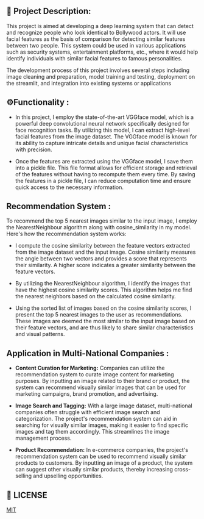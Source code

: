 ## 📌 Project Description:

This project is aimed at developing a deep learning system that can detect and recognize people who look identical to Bollywood actors. 
It will use facial features as the basis of comparison for detecting similar features between two people. 
This system could be used in various applications such as security systems, entertainment platforms, etc., 
where it would help identify individuals with similar facial features to famous personalities. 

The development process of this project involves several steps including image cleaning and preparation, model training and testing, 
deployment on the streamlit, and integration into existing systems or applications 

## ⚙️Functionality :
- In this project, I employ the state-of-the-art VGGface model, which is a powerful deep convolutional neural network specifically designed for face recognition tasks. By utilizing this model, I can extract high-level facial features from the image dataset. The VGGface model is known for its ability to capture intricate details and unique facial characteristics with precision.

- Once the features are extracted using the VGGface model, I save them into a pickle file. This file format allows for efficient storage and retrieval of the features without having to recompute them every time. By saving the features in a pickle file, I can reduce computation time and ensure quick access to the necessary information.

## <b>Recommendation System :</b>
To recommend the top 5 nearest images similar to the input image, I employ the NearestNeighbour algorithm along with cosine_similarity in my model. Here's how the recommendation system works:

- I compute the cosine similarity between the feature vectors extracted from the image dataset and the input image. Cosine similarity measures the angle between two vectors and provides a score that represents their similarity. A higher score indicates a greater similarity between the feature vectors.

- By utilizing the NearestNeighbour algorithm, I identify the images that have the highest cosine similarity scores. This algorithm helps me find the nearest neighbors based on the calculated cosine similarity.

- Using the sorted list of images based on the cosine similarity scores, I present the top 5 nearest images to the user as recommendations. These images are deemed the most similar to the input image based on their feature vectors, and are thus likely to share similar characteristics and visual patterns.

## <b>Application in Multi-National Companies :</b>
- <b>Content Curation for Marketing:</b> Companies can utilize the recommendation system to curate image content for marketing purposes. By inputting an image related to their brand or product, the system can recommend visually similar images that can be used for marketing campaigns, brand promotion, and advertising.

- <b>Image Search and Tagging:</b> With a large image dataset, multi-national companies often struggle with efficient image search and categorization. The project's recommendation system can aid in searching for visually similar images, making it easier to find specific images and tag them accordingly. This streamlines the image management process.

- <b>Product Recommendation:</b> In e-commerce companies, the project's recommendation system can be used to recommend visually similar products to customers. By inputting an image of a product, the system can suggest other visually similar products, thereby increasing cross-selling and upselling opportunities.

## 📜 LICENSE
[MIT](LICENSE)
